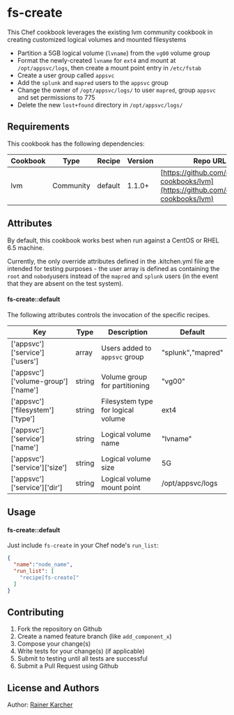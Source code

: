 fs-create
=========

This Chef cookbook leverages the existing lvm community cookbook in creating customized logical volumes and mounted filesystems

* Partition a 5GB logical volume (`lvname`) from the `vg00` volume group
* Format the newly-created `lvname` for `ext4` and mount at `/opt/appsvc/logs`, then create a mount point entry in `/etc/fstab`
* Create a user group called `appsvc`
* Add the `splunk` and `mapred` users to the `appsvc` group
* Change the owner of `/opt/appsvc/logs/` to user `mapred`, group `appsvc` and set permissions to 775
* Delete the new `lost+found` directory in `/opt/appsvc/logs/`



Requirements
-------------------

This cookbook has the following dependencies:

| Cookbook | Type | Recipe  | Version  | Repo URL |
|----------|------|---------|----------|----------|
| lvm   | Community | default | 1.1.0+ | [https://github.com/opscode-cookbooks/lvm](https://github.com/opscode-cookbooks/lvm) |



Attributes
--------------

By default, this cookbook works best when run against a CentOS or RHEL 6.5 machine.

Currently, the only override attributes defined in the .kitchen.yml file are intended for testing purposes - the user array is defined as containing the `root` and `nobody`users instead of the `mapred` and `splunk` users (in the event that they are absent on the test system).


#### fs-create::default

The following attributes controls the invocation of the specific recipes.

|Key|Type|Description|Default|
|---|----|-----------|-------|
|['appsvc']['service']['users']| array | Users added to `appsvc` group | "splunk","mapred" |
|['appsvc']['volume-group']['name']| string | Volume group for partitioning | "vg00" |
|['appsvc']['filesystem']['type']| string | Filesystem type for logical volume | ext4 |
|['appsvc']['service']['name']| string | Logical volume name | "lvname" |
|['appsvc']['service']['size']| string | Logical volume size | 5G |
|['appsvc']['service']['dir']| string | Logical volume mount point | /opt/appsvc/logs |


Usage
---------
#### fs-create::default

Just include `fs-create` in your Chef node's `run_list`:

```json
{
  "name":"node_name",
  "run_list": [
    "recipe[fs-create]"
  ]
}
```



Contributing
-----------------
1. Fork the repository on Github
2. Create a named feature branch (like `add_component_x`)
3. Compose your change(s)
4. Write tests for your change(s) (if applicable)
5. Submit to testing until all tests are successful
6. Submit a Pull Request using Github


License and Authors
----------------------------
Author: [Rainer Karcher](https://github.com/rtkarcher)




